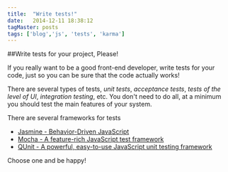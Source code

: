 ```yaml
---
title:  "Write tests!"
date:   2014-12-11 18:38:12
tagMaster: posts
tags: ['blog','js', 'tests', 'karma']
---
```


##Write tests for your project, Please!

If you really want to be a good front-end developer, write tests for your code, just so you can be sure that the code actually works!

There are several types of tests, *unit tests*, *acceptance tests*, *tests of the level of UI*, *integration testing*, etc. You don't need to do all, at a minimum you should test the main features of your system.

There are several frameworks for tests

* [Jasmine - Behavior-Driven JavaScript](http://jasmine.github.io/)
* [Mocha - A feature-rich JavaScript test framework](http://mochajs.org/)
* [QUnit - A powerful, easy-to-use JavaScript unit testing framework](http://qunitjs.com/)

Choose one and be happy!
